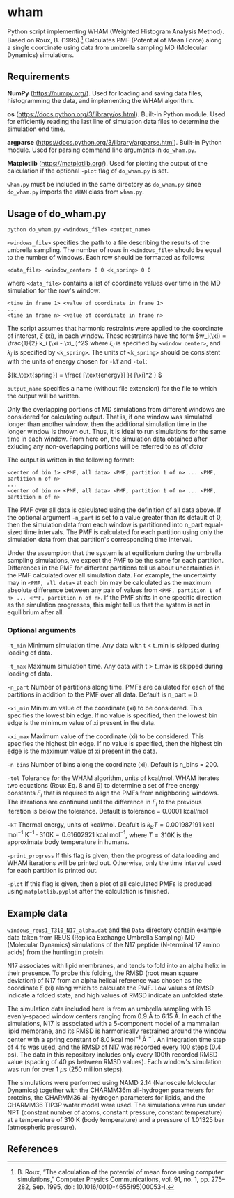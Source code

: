 # wham
Python script implementing WHAM (Weighted Histogram Analysis Method). Based on Roux, B. (1995).[^fn1] Calculates PMF (Potential of Mean Force) along a single coordinate using data from umbrella sampling MD (Molecular Dynamics) simulations.

## Requirements
**NumPy** (https://numpy.org/). Used for loading and saving data files, histogramming the data, and implementing the WHAM algorithm.

**os** (https://docs.python.org/3/library/os.html). Built-in Python module. Used for efficiently reading the last line of simulation data files to determine the simulation end time.

**argparse** (https://docs.python.org/3/library/argparse.html). Built-in Python module. Used for parsing command line arguments in `do_wham.py`.

**Matplotlib** (https://matplotlib.org/). Used for plotting the output of the calculation if the optional `-plot` flag of `do_wham.py` is set.

`wham.py` must be included in the same directory as `do_wham.py` since `do_wham.py` imports the `WHAM` class from `wham.py`.

## Usage of do_wham.py
```
python do_wham.py <windows_file> <output_name>
```

`<windows_file>` specifies the path to a file describing the results of the umbrella sampling. The number of rows in `<windows_file>` should be equal to the number of windows. Each row should be formatted as follows:

```
<data_file> <window_center> 0 0 <k_spring> 0 0
```

where `<data_file>` contains a list of coordinate values over time in the MD simulation for the row's window:

```
<time in frame 1> <value of coordinate in frame 1>
...
<time in frame n> <value of coordinate in frame n>
```

The script assumes that harmonic restraints were applied to the coordinate of interest, $\xi$ (xi), in each window. These restraints have the form $w_i(\xi) = \frac{1}{2} k_i (\xi - \xi_i)^2$ where $\xi_i$ is specified by `<window center>`, and $k_i$ is specified by `<k_spring>`. The units of `<k_spring>` should be consistent with the units of energy chosen for `-kT` and `-tol`:

$\[k_\text{spring}\] = \frac{ \[\text{energy}\] }{ [\xi]^2 } $

`output_name` specifies a name (without file extension) for the file to which the output will be written.

Only the overlapping portions of MD simulations from different windows are considered for calculating output. That is, if one window was simulated longer than another window, then the additional simulation time in the longer window is thrown out. Thus, it is ideal to run simulations for the same time in each window. From here on, the simulation data obtained after exluding any non-overlapping portions will be referred to as *all data*

The output is written in the following format:

```
<center of bin 1> <PMF, all data> <PMF, partition 1 of n> ... <PMF, partition n of n>
...
<center of bin n> <PMF, all data> <PMF, partition 1 of n> ... <PMF, partition n of n>
```

The PMF over all data is calculated using the definition of all data above. If the optional argument `-n_part` is set to a value greater than its default of 0, then the simulation data from each window is partitioned into n_part equal-sized time intervals. The PMF is calculated for each partition using only the simulation data from that partition's corresponding time interval.

Under the assumption that the system is at equilibrium during the umbrella sampling simulations, we expect the PMF to be the same for each partition. Differences in the PMF for different partitions tell us about uncertainties in the PMF calculated over all simulation data. For example, the uncertainty may in `<PMF, all data>` at each bin may be calculated as the maximum absolute difference between any pair of values from `<PMF, partition 1 of n> ... <PMF, partition n of n>`. If the PMF shifts in one specific direction as the simulation progresses, this might tell us that the system is not in equilibrium after all.

### Optional arguments

`-t_min` Minimum simulation time. Any data with t < t_min is skipped during loading of data.

`-t_max` Maximum simulation time. Any data with t > t_max is skipped during loading of data.

`-n_part` Number of partitions along time. PMFs are calulated for each of the partitions in addition to the PMF over all data. Default is n_part = 0.

`-xi_min` Minimum value of the coordinate (xi) to be considered. This specifies the lowest bin edge. If no value is specified, then the lowest bin edge is the minimum value of xi present in the data.

`-xi_max` Maximum value of the coordinate (xi) to be considered. This specifies the highest bin edge. If no value is specified, then the highest bin edge is the maximum value of xi present in the data.

`-n_bins` Number of bins along the coordinate (xi). Default is n_bins = 200.

`-tol` Tolerance for the WHAM algorithm, units of kcal/mol. WHAM iterates two equations (Roux Eq. 8 and 9) to determine a set of free energy constants $F_i$ that is required to align the PMFs from neighboring windows. The iterations are continued until the difference in $F_i$ to the previous iteration is below the tolerance. Default is tolerance = 0.0001 kcal/mol

`-kT` Thermal energy, units of kcal/mol. Deafult is $k_B T = 0.001987191 \text{ kcal } \text{ mol}^{-1} \text{ K}^{-1} \cdot 310 \text{K} = 0.61602921 \text{ kcal } \text{ mol}^{-1}$, where $T = 310 \text{K}$ is the approximate body temperature in humans. 

`-print_progress` If this flag is given, then the progress of data loading and WHAM iterations will be printed out. Otherwise, only the time interval used for each partition is printed out.

`-plot` If this flag is given, then a plot of all calculated PMFs is produced using `matplotlib.pyplot` after the calculation is finished.

## Example data
`windows_reus1_T310_N17_alpha.dat` and the `Data` directory contain example data taken from REUS (Replica Exchange Umbrella Sampling) MD (Molecular Dynamics) simulations of the N17 peptide (N-terminal 17 amino acids) from the huntingtin protein.

N17 associates with lipid membranes, and tends to fold into an alpha helix in their presence. To probe this folding, the RMSD (root mean square deviation) of N17 from an alpha helical reference was chosen as the coordinate $\xi$ (xi) along which to calculate the PMF. Low values of RMSD indicate a folded state, and high values of RMSD indicate an unfolded state.

The simulation data included here is from an umbrella sampling with 16 evenly-spaced window centers ranging from 0.9 &angst; to 6.15 &angst;. In each of the simulations, N17 is associated with a 5-component model of a mammalian lipid membrane, and its RMSD is harmonically restrained around the window center with a spring constant of 8.0 $\text{kcal } \text{ mol}^{-1}$ &angst; $^{-1}$. An integration time step of 4 fs was used, and the RMSD of N17 was recorded every 100 steps (0.4 ps). The data in this repository includes only every 100th recorded RMSD value (spacing of 40 ps between RMSD values). Each window's simulation was run for over 1 $\mu \text{s}$ (250 million steps).

The simulations were performed using NAMD 2.14 (Nanoscale Molecular Dynamics) together with the CHARMM36m all-hydrogen parameters for proteins, the CHARMM36 all-hydrogen parameters for lipids, and the CHARMM36 TIP3P water model were used. The simulations were run under NPT (constant number of atoms, constant pressure, constant temperature) at a temperature of 310 K (body temperature) and a pressure of 1.01325 bar (atmospheric pressure).

## References
[^fn1]: B. Roux, “The calculation of the potential of mean force using computer simulations,” Computer Physics Communications, vol. 91, no. 1, pp. 275–282, Sep. 1995, doi: 10.1016/0010-4655(95)00053-I.
